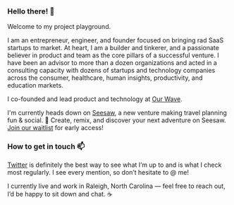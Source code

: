 ### Hello there! 👋

Welcome to my project playground.

I am an entrepreneur, engineer, and founder focused on bringing rad SaaS startups to market. At heart, I am a builder and tinkerer, and a passionate believer in product and team as the core pillars of a successful venture. I have been an advisor to more than a dozen organizations and acted in a consulting capacity with dozens of startups and technology companies across the consumer, healthcare, human insights, productivity, and education markets.

I co-founded and lead product and technology at [Our Wave](https://www.ourwave.org).

I'm currently heads down on [Seesaw](https://www.seesawtravel.com), a new venture making travel planning fun & social. 🎉 Create, remix, and discover your next adventure on Seesaw. [Join our waitlist](https://www.seesawtravel.com/waitlist) for early access!

### How to get in touch 📫

[Twitter](https://twitter.com/blmichaelsen) is definitely the best way to see what I’m up to and is what I check most regularly. I see every mention, so don’t hesitate to @ me!

I currently live and work in Raleigh, North Carolina — feel free to reach out, I’d be happy to sit down and chat. ☕️

